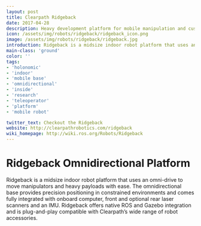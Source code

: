 ```yaml
---
layout: post
title: Clearpath Ridgeback
date: 2017-04-28
description: Heavy development platform for mobile manipulation and custom payloads
icon: /assets/img/robots/ridgeback/ridgeback_icon.png
image: /assets/img/robots/ridgeback/ridgeback.jpg
introduction: Ridgeback is a midsize indoor robot platform that uses an omni-drive to move manipulators and heavy payloads with ease.
main-class: 'ground'
color: ''
tags:
- 'holonomic'
- 'indoor'
- 'mobile base'
- 'omnidirectional'
- 'inside'
- 'research'
- 'teleoperator'
- 'platform'
- 'mobile robot'

twitter_text: Checkout the Ridgeback
website: http://clearpathrobotics.com/ridgeback
wiki_homepage: http://wiki.ros.org/Robots/Ridgeback
---
```


# Ridgeback Omnidirectional Platform

Ridgeback is a midsize indoor robot platform that uses an omni-drive to move manipulators and heavy payloads with ease.
The omnidirectional base provides precision positioning in constrained environments and comes fully integrated with onboard computer, front and optional rear laser scanners and an IMU.
Ridgeback offers native ROS and Gazebo integration and is plug-and-play compatible with Clearpath’s wide range of robot accessories.
